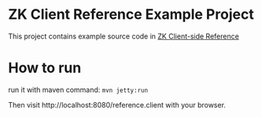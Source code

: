 # ZK Client Reference Example Project
This project contains example source code in [ZK Client-side Reference](https://www.zkoss.org/wiki/ZK_Client-side_Reference)

# How to run
run it with maven command:
`mvn jetty:run`

Then visit http://localhost:8080/reference.client with your browser.
